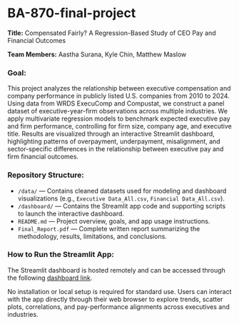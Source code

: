 # **BA-870-final-project**

**Title:** Compensated Fairly? A Regression-Based Study of CEO Pay and Financial Outcomes

**Team Members:** Aastha Surana, Kyle Chin, Matthew Maslow

### **Goal:** 
This project analyzes the relationship between executive compensation and company performance in publicly listed U.S. companies from 2010 to 2024. Using data from WRDS ExecuComp and Compustat, we construct a panel dataset of executive-year-firm observations across multiple industries. We apply multivariate regression models to benchmark expected executive pay and firm performance, controlling for firm size, company age, and executive title. Results are visualized through an interactive Streamlit dashboard, highlighting patterns of overpayment, underpayment, misalignment, and sector-specific differences in the relationship between executive pay and firm financial outcomes.

### **Repository Structure:** 

- `/data/` — Contains cleaned datasets used for modeling and dashboard visualizations (e.g., `Executive Data_All.csv`, `Financial Data_All.csv`).
- `/dashboard/` — Contains the Streamlit app code and supporting scripts to launch the interactive dashboard.
- `README.md` — Project overview, goals, and app usage instructions.
- `Final_Report.pdf` — Complete written report summarizing the methodology, results, limitations, and conclusions.

### **How to Run the Streamlit App:** 

The Streamlit dashboard is hosted remotely and can be accessed through the following [dashboard link](http://biryani.oswalpalash.com:9999).

No installation or local setup is required for standard use. Users can interact with the app directly through their web browser to explore trends, scatter plots, correlations, and pay-performance alignments across executives and industries.



